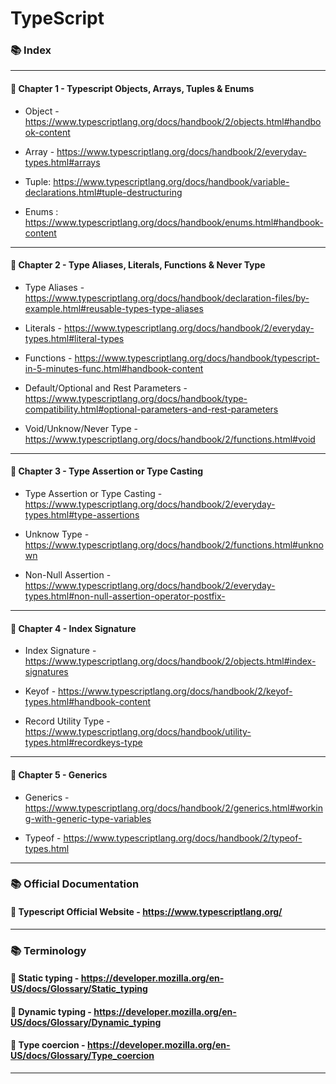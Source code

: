 # TypeScript

### 📚 Index
---

#### 🚩 Chapter 1 - Typescript Objects, Arrays, Tuples & Enums

- Object - https://www.typescriptlang.org/docs/handbook/2/objects.html#handbook-content

- Array - https://www.typescriptlang.org/docs/handbook/2/everyday-types.html#arrays

- Tuple: https://www.typescriptlang.org/docs/handbook/variable-declarations.html#tuple-destructuring

- Enums : https://www.typescriptlang.org/docs/handbook/enums.html#handbook-content

---

#### 🚩 Chapter 2 - Type Aliases, Literals, Functions & Never Type

- Type Aliases - https://www.typescriptlang.org/docs/handbook/declaration-files/by-example.html#reusable-types-type-aliases

- Literals - https://www.typescriptlang.org/docs/handbook/2/everyday-types.html#literal-types

- Functions - https://www.typescriptlang.org/docs/handbook/typescript-in-5-minutes-func.html#handbook-content

- Default/Optional and Rest Parameters - https://www.typescriptlang.org/docs/handbook/type-compatibility.html#optional-parameters-and-rest-parameters

- Void/Unknow/Never Type - https://www.typescriptlang.org/docs/handbook/2/functions.html#void

---

#### 🚩 Chapter 3 - Type Assertion or Type Casting

- Type Assertion or Type Casting - https://www.typescriptlang.org/docs/handbook/2/everyday-types.html#type-assertions

- Unknow Type - https://www.typescriptlang.org/docs/handbook/2/functions.html#unknown

- Non-Null Assertion - https://www.typescriptlang.org/docs/handbook/2/everyday-types.html#non-null-assertion-operator-postfix-

---

#### 🚩 Chapter 4 - Index Signature

- Index Signature - https://www.typescriptlang.org/docs/handbook/2/objects.html#index-signatures

- Keyof - https://www.typescriptlang.org/docs/handbook/2/keyof-types.html#handbook-content

- Record Utility Type - https://www.typescriptlang.org/docs/handbook/utility-types.html#recordkeys-type

---

#### 🚩 Chapter 5 - Generics

- Generics - https://www.typescriptlang.org/docs/handbook/2/generics.html#working-with-generic-type-variables

- Typeof - https://www.typescriptlang.org/docs/handbook/2/typeof-types.html

---


### 📚 Official Documentation

####  🔗  Typescript Official Website - https://www.typescriptlang.org/

---

### 📚 Terminology

#### 🔗  Static typing - https://developer.mozilla.org/en-US/docs/Glossary/Static_typing

#### 🔗  Dynamic typing - https://developer.mozilla.org/en-US/docs/Glossary/Dynamic_typing

#### 🔗  Type coercion - https://developer.mozilla.org/en-US/docs/Glossary/Type_coercion

---
